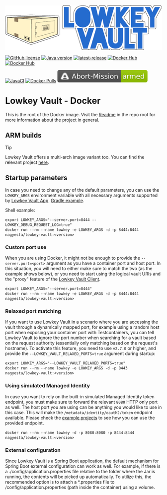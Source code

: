 ![LowkeyVault](../.github/assets/LowkeyVault-logo-full.png)

[![GitHub license](https://img.shields.io/github/license/nagyesta/lowkey-vault?color=informational)](https://raw.githubusercontent.com/nagyesta/lowkey-vault/main/LICENSE)
[![Java version](https://img.shields.io/badge/Java%20version-17-yellow?logo=java)](https://img.shields.io/badge/Java%20version-17-yellow?logo=java)
[![latest-release](https://img.shields.io/github/v/tag/nagyesta/lowkey-vault?color=blue&logo=git&label=releases&sort=semver)](https://github.com/nagyesta/lowkey-vault/releases)
[![Docker Hub](https://img.shields.io/docker/v/nagyesta/lowkey-vault?sort=semver&arch=amd64&logo=docker&label=amd64)](https://hub.docker.com/r/nagyesta/lowkey-vault)
[![Docker Hub](https://img.shields.io/docker/v/nagyesta/lowkey-vault?sort=date&arch=arm64&logo=docker&label=multi-arch)](https://hub.docker.com/r/nagyesta/lowkey-vault)

[![JavaCI](https://img.shields.io/github/actions/workflow/status/nagyesta/lowkey-vault/gradle.yml?logo=github&branch=main)](https://github.com/nagyesta/lowkey-vault/actions/workflows/gradle.yml)
[![Docker Pulls](https://img.shields.io/docker/pulls/nagyesta/lowkey-vault?logo=docker)](https://hub.docker.com/r/nagyesta/lowkey-vault)
[![badge-abort-mission-armed-green](https://raw.githubusercontent.com/nagyesta/abort-mission/wiki_assets/.github/assets/badge-abort-mission-armed-green.svg)](https://github.com/nagyesta/abort-mission)

# Lowkey Vault - Docker

This is the root of the Docker image. Visit the [Readme](../README.md) in the repo root for more information about the project in general.

## ARM builds

> [!TIP]
> Lowkey Vault offers a multi-arch image variant too. You can find the relevant project [here](https://github.com/nagyesta/lowkey-vault-docker-buildx).

## Startup parameters

In case you need to change any of the default parameters, you can use the ```LOWKEY_ARGS``` environment variable with
all necessary arguments supported by [Lowkey Vault App](../lowkey-vault-app/README.md). [Gradle example](build.gradle.kts#L63).

Shell example:

```shell
export LOWKEY_ARGS="--server.port=8444 --LOWKEY_DEBUG_REQUEST_LOG=true"
docker run --rm --name lowkey -e LOWKEY_ARGS -d -p 8444:8444 nagyesta/lowkey-vault:<version>
```

### Custom port use

When you are using Docker, it might not be enough to provide the `--server.port=<port>` argument
as you have a container port and host port. In this situation, you will need to either make sure to
match the two (as the example shows below), or you need to start using the logical vault URIs and the
"proxy" feature of the [Lowkey Vault Client](../lowkey-vault-client/README.md).

```shell
export LOWKEY_ARGS="--server.port=8444"
docker run --rm --name lowkey -e LOWKEY_ARGS -d -p 8444:8444 nagyesta/lowkey-vault:<version>
```

### Relaxed port matching

If you want to use Lowkey Vault in a scenario where you are accessing the vault through a dynamically mapped port,
for example using a random host port when exposing your container port with Testcontainers, you can tell Lowkey Vault
to ignore the port number when searching for a vault based on the request authority (essentially only matching based
on the request's hostname). To activate this feature, you need to use `v2.7.0` or higher, and provide the
`--LOWKEY_VAULT_RELAXED_PORTS=true` argument during startup:

```shell
export LOWKEY_ARGS="--LOWKEY_VAULT_RELAXED_PORTS=true"
docker run --rm --name lowkey -e LOWKEY_ARGS -d -p 8443 nagyesta/lowkey-vault:<version>
```

### Using simulated Managed Identity

In case you want to rely on the built-in simulated Managed Identity token endpoint, you must make sure 
to forward the relevant `8080` HTTP only port as well. The host port you are using can be anything you
would like to use in this case. This will make the `/metadata/identity/oauth2/token` endpoint available. 
Please check the [example projects](../README.md#example-projects) to see how you can use the provided 
endpoint.

```shell
docker run --rm --name lowkey -d -p 8080:8080 -p 8444:8444 nagyesta/lowkey-vault:<version>
```


### External configuration

Since Lowkey Vault is a Spring Boot application, the default mechanism for Spring Boot external 
configuration can work as well. For example, if there is a ./config/application.properties file relative 
to the folder where the Jar is running, the contents will be picked up automatically. To utilize this, the
recommended option is to attach a *.properties file to /config/application.properties (path inside the
container) using a volume.

